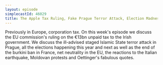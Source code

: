 ```yaml
---
layout: episode
simplecastId: 46029
title: The Apple Tax Ruling, Fake Prague Terror Attack, Election Madness & much more
---
```


Previously in Europe, corporation tax. On this week's episode we discuss the EU commission's ruling on the €13bn unpaid tax to the Irish government. We discuss the ill-advised staged Islamic State terror attack in Prague, all the elections happening this year and next as well as the end of the burkini ban in France, net neutrality in the EU, the reactions to the Italian earthquake, Moldovan protests and Oettinger's fabulous quotes.
